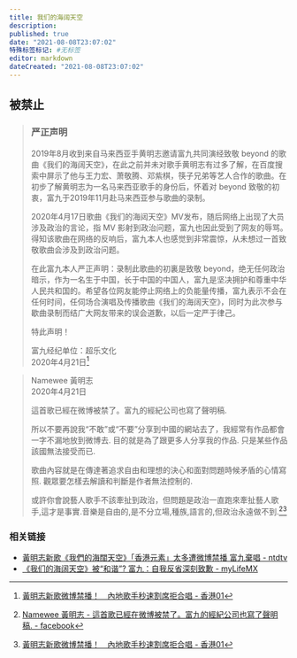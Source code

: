 ```yaml
---
title: 我们的海阔天空
description:
published: true
date: "2021-08-08T23:07:02"
特殊标签标记: #无标签
editor: markdown
dateCreated: "2021-08-08T23:07:02"
---
```


## 被禁止

> ### 严正声明
>
> 2019年8月收到来自马来西亚手黄明志邀请富九共同演经致敬 beyond 的歌曲《我们的海阔天空》，在此之前并未对歌手黄明志有过多了解，在百度搜索中屏示了他与王力宏、萧敬腾、邓紫棋，筷子兄弟等艺人合作的歌曲。在初步了解黄明志为一名马来西亚歌手的身份后，怀着对 beyond 致敬的初衷，富九于2019年11月赴马来西亚参与歌曲的录制。
>
> 2020年4月17日歌曲《我们的海闼天空》MV发布，随后网络上出现了大员涉及政治的言论，指 MV 影射到政治问题，富九也因此受到了网友的辱骂。得知该歌曲在网络的反响后，富九本人也感觉到非常震惊，从未想过一首致敬歌曲会涉及到政治问题。
>
> 在此富九本人严正声明：录制此歌曲的初裏是致敬 beyond，绝无任何政治暗示，作为一名生于中国，长于中国的中国人，富九是坚决拥护和尊重中华人民共和国的。希望各位网友能停止网络上的负能量传播，富九表示不会在任何时间，任伺场合演唱及传播歌曲《我们的海阔天空》，同时为此次参与歇曲录制而结广大网友带来的误会道歉，以后一定严于律己。
>
> 特此声明！
>
> 富九经纪单位：超乐文化<br>
> 2020年4月21日[^aobws]

> Namewee 黃明志<br>
> 2020年4月21日
>
> 這首歌已經在微博被禁了。富九的經紀公司也寫了聲明稿.
>
> 所以不要再說我“不敢”或“不要”分享到中國的網站去了，我經常有作品都會一字不漏地放到微博去. 目的就是為了跟更多人分享我的作品. 只是某些作品該國無法接受而已.
>
> 歌曲內容就是在傳達著追求自由和理想的決心和面對問題時候矛盾的心情寫照. 觀眾要怎樣去解讀和判斷是作者無法控制的.
>
> 或許你會說藝人歌手不該牽扯到政治，但問題是政治一直跑來牽扯藝人歌手,這才是事實.音樂是自由的,是不分立場,種族,語言的,但政治永遠做不到.[^fb_nwe][^aobws]

[^aobws]: [黃明志新歌微博禁播！　內地歌手秒速割席拒合唱 - 香港01](https://web.archive.org/web/20210722072737if_/https://www.hk01.com/眾樂迷/464162/黃明志新歌微博禁播-內地歌手秒速割席拒合唱)

[^fb_nwe]: [Namewee 黃明志 - 這首歌已經在微博被禁了。富九的經紀公司也寫了聲明稿. - facebook](https://archive.is/xxgOg "https://www.facebook.com/namewee/posts/10157800100393429")

### 相关链接

+ [黃明志新歌《我們的海闊天空》「香港元素」太多遭微博禁播 富九棄唱 - ntdtv](https://web.archive.org/web/20210310174259/https://www.ntdtv.com/b5/2020/04/22/a102829083.html)
+ [《我们的海阔天空》被“和谐”? 富九：自我反省深刻致歉 - myLifeMX](https://web.archive.org/web/20210808151322/https://mylifemx.com/archives/8801)
